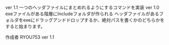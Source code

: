 ver 1.1
一つのヘッダファイルにまとめれるようにするコマンドを実装
ver 1.0
exeファイルがある階層にIncludeフォルダが作られる
ヘッダファイルがあるフォルダをexeにドラッグアンドドロップするか、絶対パスを書くかのどちらかをすると始まります。

作成者 RYOU753
ver 1.1